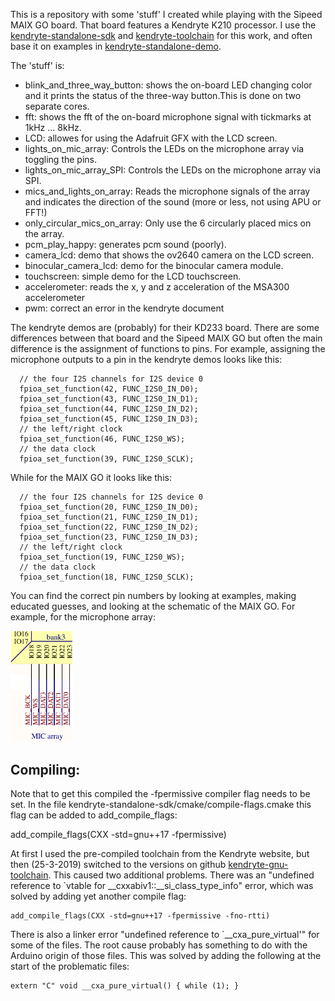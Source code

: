 This is a repository with some 'stuff' I created while playing with the Sipeed MAIX GO board. That board features a Kendryte K210 processor.
I use the [kendryte-standalone-sdk](https://github.com/kendryte/kendryte-standalone-sdk) and [kendryte-toolchain](https://kendryte.com/downloads/) for this work, and often base it on examples in [kendryte-standalone-demo](https://github.com/kendryte/kendryte-standalone-demo). 

The 'stuff' is:

* blink_and_three_way_button: shows the on-board LED changing color and it prints the status of the three-way button.This is done on two separate cores.
* fft: shows the fft of the on-board microphone signal with tickmarks at 1kHz ... 8kHz.
* LCD: allowes for using the Adafruit GFX with the LCD screen.
* lights_on_mic_array: Controls the LEDs on the microphone array via toggling the pins.
* lights_on_mic_array_SPI: Controls the LEDs on the microphone array via SPI.
* mics_and_lights_on_array: Reads the microphone signals of the array and indicates the direction of the sound (more or less, not using APU or FFT!)
* only_circular_mics_on_array: Only use the 6 circularly placed mics on the array.
* pcm_play_happy: generates pcm sound (poorly).
* camera_lcd:	demo that shows the ov2640 camera on the LCD screen.
* binocular_camera_lcd:	demo for the binocular camera module.
* touchscreen: simple demo for the LCD touchscreen.
* accelerometer: reads the x, y and z acceleration of the MSA300 accelerometer
* pwm: correct an error in the kendryte document


The kendryte demos are (probably) for their KD233 board. There are some differences between that board and the Sipeed MAIX GO but often the main difference is the assignment of functions to pins. For example, assigning the microphone outputs to a pin in the kendryte demos looks like this:
```
  // the four I2S channels for I2S device 0
  fpioa_set_function(42, FUNC_I2S0_IN_D0);
  fpioa_set_function(43, FUNC_I2S0_IN_D1);
  fpioa_set_function(44, FUNC_I2S0_IN_D2);
  fpioa_set_function(45, FUNC_I2S0_IN_D3);
  // the left/right clock
  fpioa_set_function(46, FUNC_I2S0_WS);
  // the data clock
  fpioa_set_function(39, FUNC_I2S0_SCLK);
```
While for the MAIX GO it looks like this:
```
  // the four I2S channels for I2S device 0
  fpioa_set_function(20, FUNC_I2S0_IN_D0);
  fpioa_set_function(21, FUNC_I2S0_IN_D1);
  fpioa_set_function(22, FUNC_I2S0_IN_D2);
  fpioa_set_function(23, FUNC_I2S0_IN_D3);
  // the left/right clock
  fpioa_set_function(19, FUNC_I2S0_WS);
  // the data clock
  fpioa_set_function(18, FUNC_I2S0_SCLK);
```
You can find the correct pin numbers by looking at examples, making educated guesses, and looking at the schematic of the MAIX GO. For example, for the microphone array:

<img src="https://github.com/GitJer/Some-Sipeed-MAIX-GO-k210-stuff/blob/master/part_of_MAIX_GO_schematic.png" width="100">

## Compiling:

Note that to get this compiled the -fpermissive compiler flag needs to be set. In the file kendryte-standalone-sdk/cmake/compile-flags.cmake this flag can be added to add_compile_flags:

add_compile_flags(CXX -std=gnu++17 -fpermissive)

At first I used the pre-compiled toolchain from the Kendryte website, but then (25-3-2019) switched to the versions on github [kendryte-gnu-toolchain](https://github.com/kendryte/kendryte-gnu-toolchain). This caused two additional problems. There was an "undefined reference to `vtable for __cxxabiv1::__si_class_type_info" error, which was solved by adding yet another compile flag: 

```
add_compile_flags(CXX -std=gnu++17 -fpermissive -fno-rtti)
```

There is also a linker error "undefined reference to `__cxa_pure_virtual'" for some of the files. The root cause probably has something to do with the Arduino origin of those files. This was solved by adding the following at the start of the problematic files:

```
extern "C" void __cxa_pure_virtual() { while (1); }
```
